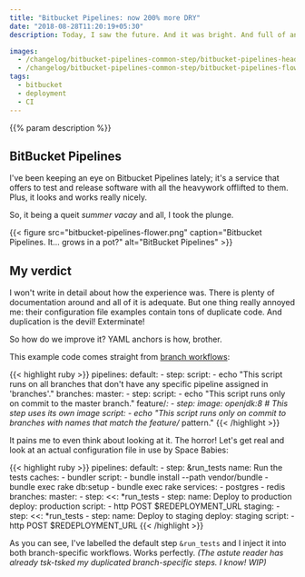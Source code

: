 ```yaml
---
title: "Bitbucket Pipelines: now 200% more DRY"
date: "2018-08-28T11:20:19+05:30"
description: Today, I saw the future. And it was bright. And full of annoying youngsters who acted as if they were the alpha and omega of society, now get off my lawn!!

images:
  - /changelog/bitbucket-pipelines-common-step/bitbucket-pipelines-header.png
  - /changelog/bitbucket-pipelines-common-step/bitbucket-pipelines-flower.png
tags:
  - bitbucket
  - deployment
  - CI
---
```

{{% param description %}}

## BitBucket Pipelines
I've been keeping an eye on Bitbucket Pipelines lately; it's a service that offers
to test and release software with all the heavywork offlifted to them. Plus, it
looks and works really nicely.

So, it being a queit _summer vacay_ and all, I took the plunge.

{{< figure src="bitbucket-pipelines-flower.png" caption="Bitbucket Pipelines. It... grows in a pot?" alt="BitBucket Pipelines" >}}

## My verdict
I won't write in detail about how the experience was. There is plenty of
documentation around and all of it is adequate. But one thing really annoyed me:
their configuration file examples contain tons of duplicate code. And duplication
is the devil! Exterminate!

So how do we improve it? YAML anchors is how, brother.

This example code comes straight from [branch workflows](https://confluence.atlassian.com/bitbucket/branch-workflows-856697482.html):

{{< highlight ruby >}}
pipelines:
  default:
    - step:
        script:
          - echo "This script runs on all branches that don't have any specific pipeline assigned in 'branches'."
  branches:
    master:
      - step:
          script:
            - echo "This script runs only on commit to the master branch."
    feature/*:
      - step:
          image: openjdk:8 # This step uses its own image
          script:
            - echo "This script runs only on commit to branches with names that match the feature/* pattern."
{{< /highlight >}}

It pains me to even think about looking at it. The horror! Let's get real and
look at an actual configuration file in use by Space Babies:

{{< highlight ruby >}}
pipelines:
  default:
    - step: &run_tests
        name: Run the tests
        caches:
          - bundler
        script:
          - bundle install --path vendor/bundle
          - bundle exec rake db:setup
          - bundle exec rake
        services:
          - postgres
          - redis
  branches:
    master:
      - step:
          <<: *run_tests
      - step:
          name: Deploy to production
          deploy: production
          script:
            - http POST $REDEPLOYMENT_URL
    staging:
      - step:
          <<: *run_tests
      - step:
          name: Deploy to staging
          deploy: staging
          script:
            - http POST $REDEPLOYMENT_URL
{{< /highlight >}}

As you can see, I've labelled the default step `&run_tests` and I inject it
into both branch-specific workflows. Works perfectly. _(The astute reader has
already tsk-tsked my duplicated branch-specific steps. I know! WIP)_

